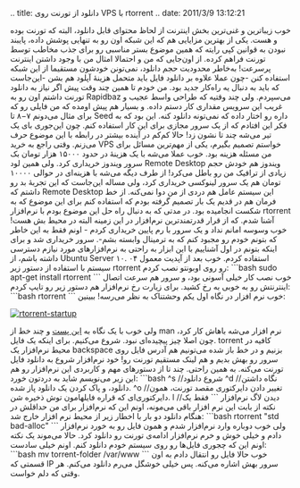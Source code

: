 .. title: دانلود از تورنت روی VPS با rtorrent .. date: 2011/3/9 13:12:21

خوب زیبا‌ترین و غنی‌ترین بخش اینترنت از لحاظ محتوای قابل دانلود‌، البته
که تورنت بوده و هست‌. یکی از بهترین مزایایی هم که این شبکه اون رو به
تنهایی پوشش داده‌، پایبند نبودن به قوانین کپی رایته که همین موضوع بستر
مناسبی رو برای جذب مخاطب توسط تورنت فراهم کرده‌. از اون‌جایی که من و
احتمالا امثال من با وجود داشتن اینترنت پرسرعت‌! به‌خاطر محدودیت حجم
دانلود‌، نمی‌تونن خودشون مستقیما از این شبکه استفاده کنن‌ -چون عملا
علاوه بر دانلود فایل باید متحمل هزینهٔ آپلود هم بشن -این‌جاست که باید به
دنبال یه راه‌کار جدید بود‌. من خودم تا همین چند وقت پیش اگر نیاز به
دانلود تورنت داشتم اون رو به Rapidbaz می‌سپردم‌. ولی چند وقتیه که طراحی
واسط عجیب و غریب این سرویس مقداری کار دستم داده‌. و بسیار هم پیش اومده
که من فایلی رو که برای مثال می‌دونم ۷−۸ تا Seed داره رو اختار داده که
نمی‌تونه دانلود کنه‌. این بود که به فکر این افتادم که از یک سرور مجازی
برای این کار استفاده کنم‌. چون این‌جوری بای یک تیر می‌شه چند تا نشون
زد‌! حالا کم‌کم در آینده بیشتر در رابطه با این موضوع حرف می‌زنم‌. وقتی
راجع به خرید VPS خواستم تصمیم بگیرم‌، یکی از مهم‌ترین مسائل برای من
مسئله هزینه بود‌. خوب عملا می‌شه با یک هزینهٔ در حدود ۱۵۰۰۰ هزار تومان
بک سرور ویندوز خریداری کرد‌. ولی همین لود Remote Desktop ویندوز هم خودش
حجم زیادی از ترافیک من رو باطل می‌کرد‌! از طرف دیگه می‌شه با هزینه‌ای در
حوالی ۱۰۰۰۰ تومان هم یک سرور لینوکسی خریداری کرد‌، ولی مساله این‌جاست که
این تجربهٔ بد رو داشتم که Remote Desktop این سیستم عامل هم دردی از من
دوا نمی‌کنه‌. از خط فرمان هم در قدیم یک بار تصمیم گرفته بودم که استفاده
کنم برای این موضوع که به شکست انجامیده بود‌. در مدتی که به دنبال راه حل
این موضوع بودم با نرم‌افزار rtorrent آشنا شدم‌. که از قرار قدرتمند‌ترین
نرم‌افزار در این زمینه البته در محیط بش هست‌! خوب وسوسه امانم نداد و یک
سرور با رم پایین خریداری کردم - اونم فقط به این خاطر که بتونم خودم رو
مجبود کنم که به ترمینال وابسته بشم‌-‌. سرور خریداری شد و برای اینکه
بتونم در اول آشناییم با این ابزار به راحتی به نرم‌افزار‌های مورد نیازم
دسترسی داشته باشم‌، از Ubuntu Server ۱۰. ۰۴ استفاده کردم‌. خوب بعد از
آپدیت معمول سیستم با استفاده از دستور زیر rtorrent رو روی اوبونتو نصب
کردم‌: \`\`\`bash sudo apt-get install rtorrent \`\`\` خوب نصب کار خیلی
آسونی بود‌، و سرور هم سرعت اتصال اینترنتش رو به خوبی به رخ کشید‌. برای
زیارت رخ نرم‌افزار هم دستور زیر رو تایپ کردم‌: \`\`\`bash rtorrent
\`\`\` خوب نرم افزار در نگاه اول یکم وحشتناک به نظر می‌رسه‌! ببینین‌:

[![](http://shahinism.com/wp-content/uploads/2011/03/rtorrent-startup-300x225.png "rtorrent-startup")](http://shahinism.com/wp-content/uploads/2011/03/rtorrent-startup.png)

[](http://shahinism.com/wp-content/uploads/2011/03/rtorrent-startup.png)ولی
خوب با یک نگاه به [این
پست](https://kmandla.wordpress.com/2007/05/02/howto-use-rtorrent-like-a-pro/ "Howto: Use rtorrent like a pro")
و چند خط از man نرم افزار می‌شه باهاش کار کرد‌، چون اصلا چیز پیچیده‌ای
نبود‌. شروع می‌کنیم‌. برای اینکه یک فایل. torrent کافیه در محیط
نرم‌افزار یک backspace بزنیم و در خط باز شده می‌تونیم هم آدرس فایل روی
سرور رو بهش بدیم و هم لینک مستقیم تورنت رو‌! خود نرم‌افزار شروع به
دانلود فایل تورنت می‌کنه. به همین راحتی‌. چند تا از دستور‌های مهم و
کاربردی این نرم‌افزار رو هم این زیر می‌نویسم شاید به دردتون خورد‌:
\`\`\`bash \^s //شروع دانلود \^d //نگاه داشتن دانلود‌، و پاک کردن یک
دانلود پاز شده‌. \^o //تغییر دادن دایرکتوری مقصد تورنت‌‌، همون
دایرکتوری‌ای که قراره فایلهامون توش ذخیره شن‌. l //دیدن لاگ نرم‌افزار
\`\`\` فقط یک نکته از بابت این نرم افزار باقی می‌مونه‌، اونم این که
نرم‌افزار برای من حداقلش در هنگام دانلود دو بار با اخطار زیر از محیط نرم
افزار خارج شد‌: \`\`\`bash rtorrent "std bad-alloc" \`\`\` ولی خوب
دوباره وارد نرم‌افزار شدم و همون فایل رو به خورد نرم‌افزار دادم و خیلی
خوش و خرم نرم‌افزار ادامه‌ی تورنت رو دانلود کرد‌. حالا می‌موند یک نکته
اونم این که چجوری فایل‌ها رو روی سیستم خودم دانلود کنم‌. اونم خیلی
سادست‌: \`\`\`bash mv torrent-folder /var/www \`\`\` خوب حالا فایل رو
انتقال دادم به اون قسمتی که IP سرور بهش اشاره می‌کنه‌. پس خیلی خوشگل
می‌رم دانلود می‌کنم‌. هر وقتی که دلم خواست‌.
